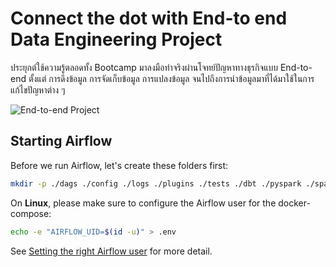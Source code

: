 # Connect the dot with End-to end Data Engineering Project

ประยุกต์ใช้ความรู้ตลอดทั้ง Bootcamp มาลงมือทำจริงผ่านโจทย์ปัญหาทางธุรกิจแบบ End-to-end ตั้งแต่
การดึงข้อมูล การจัดเก็บข้อมูล การแปลงข้อมูล จนไปถึงการนำข้อมูลมาที่ได้มาใช้ในการแก้ไขปัญหาต่าง ๆ

![End-to-end Project](../docs/img/skooldio-data-engineering-bootcamp-end-to-end-project.png)

## Starting Airflow

Before we run Airflow, let's create these folders first:

```sh
mkdir -p ./dags ./config ./logs ./plugins ./tests ./dbt ./pyspark ./spark-events
```

On **Linux**, please make sure to configure the Airflow user for the docker-compose:

```sh
echo -e "AIRFLOW_UID=$(id -u)" > .env
```

See [Setting the right Airflow
user](https://airflow.apache.org/docs/apache-airflow/stable/howto/docker-compose/index.html#setting-the-right-airflow-user)
for more detail.